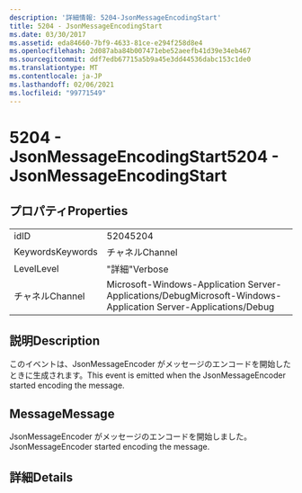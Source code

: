```yaml
---
description: '詳細情報: 5204-JsonMessageEncodingStart'
title: 5204 - JsonMessageEncodingStart
ms.date: 03/30/2017
ms.assetid: eda84660-7bf9-4633-81ce-e294f258d8e4
ms.openlocfilehash: 2d087aba84b007471ebe52aeefb41d39e34eb467
ms.sourcegitcommit: ddf7edb67715a5b9a45e3dd44536dabc153c1de0
ms.translationtype: MT
ms.contentlocale: ja-JP
ms.lasthandoff: 02/06/2021
ms.locfileid: "99771549"
---
```

# <a name="5204---jsonmessageencodingstart"></a><span data-ttu-id="3b289-103">5204 - JsonMessageEncodingStart</span><span class="sxs-lookup"><span data-stu-id="3b289-103">5204 - JsonMessageEncodingStart</span></span>

## <a name="properties"></a><span data-ttu-id="3b289-104">プロパティ</span><span class="sxs-lookup"><span data-stu-id="3b289-104">Properties</span></span>  
  
|||  
|-|-|  
|<span data-ttu-id="3b289-105">id</span><span class="sxs-lookup"><span data-stu-id="3b289-105">ID</span></span>|<span data-ttu-id="3b289-106">5204</span><span class="sxs-lookup"><span data-stu-id="3b289-106">5204</span></span>|  
|<span data-ttu-id="3b289-107">Keywords</span><span class="sxs-lookup"><span data-stu-id="3b289-107">Keywords</span></span>|<span data-ttu-id="3b289-108">チャネル</span><span class="sxs-lookup"><span data-stu-id="3b289-108">Channel</span></span>|  
|<span data-ttu-id="3b289-109">Level</span><span class="sxs-lookup"><span data-stu-id="3b289-109">Level</span></span>|<span data-ttu-id="3b289-110">"詳細"</span><span class="sxs-lookup"><span data-stu-id="3b289-110">Verbose</span></span>|  
|<span data-ttu-id="3b289-111">チャネル</span><span class="sxs-lookup"><span data-stu-id="3b289-111">Channel</span></span>|<span data-ttu-id="3b289-112">Microsoft-Windows-Application Server-Applications/Debug</span><span class="sxs-lookup"><span data-stu-id="3b289-112">Microsoft-Windows-Application Server-Applications/Debug</span></span>|  
  
## <a name="description"></a><span data-ttu-id="3b289-113">説明</span><span class="sxs-lookup"><span data-stu-id="3b289-113">Description</span></span>  

 <span data-ttu-id="3b289-114">このイベントは、JsonMessageEncoder がメッセージのエンコードを開始したときに生成されます。</span><span class="sxs-lookup"><span data-stu-id="3b289-114">This event is emitted when the JsonMessageEncoder started encoding the message.</span></span>  
  
## <a name="message"></a><span data-ttu-id="3b289-115">Message</span><span class="sxs-lookup"><span data-stu-id="3b289-115">Message</span></span>  

 <span data-ttu-id="3b289-116">JsonMessageEncoder がメッセージのエンコードを開始しました。</span><span class="sxs-lookup"><span data-stu-id="3b289-116">JsonMessageEncoder started encoding the message.</span></span>  
  
## <a name="details"></a><span data-ttu-id="3b289-117">詳細</span><span class="sxs-lookup"><span data-stu-id="3b289-117">Details</span></span>
